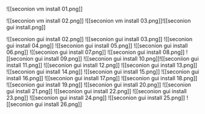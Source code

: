 ![[seconion vm install 01.png]]

![[seconion vm install 02.png]]
![[seconion vm install 03.png]]![[seconion gui install.png]]

![[seconion gui install 02.png]]
![[seconion gui install 03.png]]
![[seconion gui install 04.png]]
![[seconion gui install 05.png]]
![[seconion gui install 06.png]]
![[seconion gui install 07.png]]
![[seconion gui install 08.png]]
![[seconion gui install 09.png]]
![[seconion gui install 10.png]]![[seconiion gui install 11.png]]
![[seconion gui install 12.png]]
![[seconion gui install 13.png]]
![[seconion gui install 14.png]]
![[seconion gui install 15.png]]
![[seconion gui install 16.png]]
![[seconion gui install 17.png]]
![[seconion gui install 18.png]]
![[seconion gui install 19.png]]
![[seconion gui install 20.png]]
![[seconion gui install 21.png]]
![[seconion gui install 22.png]]
![[seconion gui install 23.png]]
![[seconion gui install 24.png]]
![[seconion gui install 25.png]]
![[seconion gui install 26.png]]